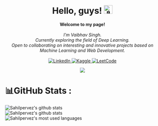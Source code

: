 <h1 align="center">Hello, guys! <img src="https://github-production-user-asset-6210df.s3.amazonaws.com/24524555/238178097-766d336d-b87d-44ba-807c-c51de2bc6b4d.gif" width="28px" alt="👋"></h1>

<p align="center">
    <b>Welcome to my page!</b><br><br>
    <i>
        I'm Vaibhav Singh.<br>
        Currently exploring the field of Deep Learning.<br>
        Open to collaborating on interesting and innovative projects based on Machine Learning and Web Development.<br>
    </i><br>
    <a href="https://www.linkedin.com/in/i-m-d-vaibhav/">
        <img src="https://img.shields.io/badge/LinkedIn-blue?style=flat-square&logo=linkedin" alt="LinkedIn">
    </a>
    <a href="https://www.kaggle.com/imdvaibhav">
        <img src="https://raw.githubusercontent.com/rahuldkjain/github-profile-readme-generator/master/src/images/icons/Social/kaggle.svg" alt="Kaggle">
    </a>
    <a href="https://leetcode.com/u/singhvaibhav924/">
        <img src="https://img.shields.io/badge/LeetCode-000000?style=for-the-badge&logo=LeetCode&logoColor=#d16c06" alt="LeetCode">
    </a>
</p>


<p align="center">
  <a href="https://github.com/singhvaibhav924">
    <img src="https://komarev.com/ghpvc/?username=singhvaibhav924&color=blue&style=flat)" />
  </a>
</p>

# 📊GitHub Stats :
![Sahilpervez's github stats](https://github-readme-stats-ten-gilt.vercel.app/api?username=singhvaibhav924&theme=calm&hide_border=false&include_all_commits=true&count_private=true)<br/>
![Sahilpervez's github stats](https://github-readme-streak-stats.herokuapp.com/?user=singhvaibhav924&theme=calm&hide_border=false)<br/>
![Sahilpervez's most used languages](https://github-readme-stats-ten-gilt.vercel.app/api/top-langs/?username=singhvaibhav924&theme=calm&hide_border=false&include_all_commits=true&count_private=true&layout=compact)
